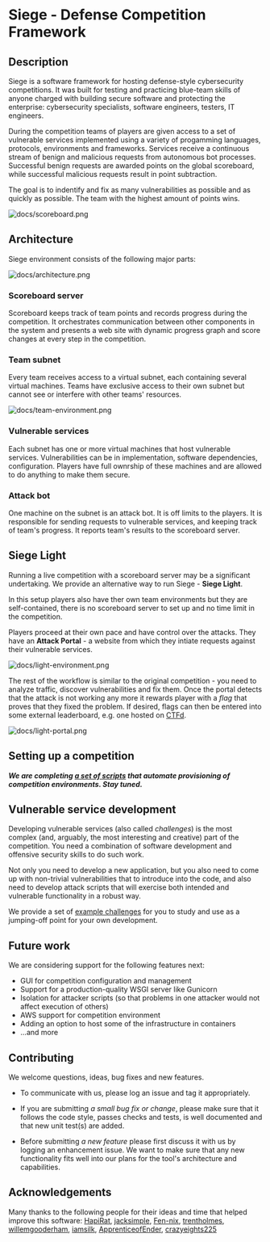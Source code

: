 # Siege - Defense Competition Framework

## Description

Siege is a software framework for hosting defense-style cybersecurity competitions. It was built for testing and practicing blue-team skills of anyone charged with building secure software and protecting the enterprise: cybersecurity specialists, software engineers, testers, IT engineers.

During the competition teams of players are given access to a set of vulnerable services implemented using a variety of progamming languages, protocols, environments and frameworks. Services receive a continuous stream of benign and malicious requests from autonomous bot processes. Successful benign requests are awarded points on the global scoreboard, while successful malicious requests result in point subtraction.

The goal is to indentify and fix as many vulnerabilities as possible and as quickly as possible. The team with the highest amount of points wins.

![docs/scoreboard.png](docs/scoreboard.png)

## Architecture

Siege environment consists of the following major parts:

![docs/architecture.png](docs/architecture.png)

### Scoreboard server

Scoreboard keeps track of team points and records progress during the competition. It orchestrates communication between other components in the system and presents a web site with dynamic progress graph and score changes at every step in the competition.

### Team subnet

Every team receives access to a virtual subnet, each containing several virtual machines. Teams have exclusive access to their own subnet but cannot see or interfere with other teams' resources.

![docs/team-environment.png](docs/team-environment.png)

### Vulnerable services

Each subnet has one or more virtual machines that host vulnerable services. Vulnerabilities can be in implementation, software dependencies, configuration. Players have full ownrship of these machines and are allowed to do anything to make them secure.

### Attack bot

One machine on the subnet is an attack bot. It is off limits to the players. It is responsible for sending requests to vulnerable services, and keeping track of team's progress. It reports team's results to the scoreboard server.

## Siege Light

Running a live competition with a scoreboard server may be a significant undertaking. We provide an alternative way to run Siege - **Siege Light**.

In this setup players also have ther own 
team environments but they are self-contained, there is no scoreboard server to set up and no time limit in the competition.

Players proceed at their own pace and have control over the attacks. They have an **Attack Portal** - a website from which they intiate requests against their vulnerable services.

![docs/light-environment.png](docs/light-environment.png)

The rest of the workflow is similar to the original competition - you need to analyze traffic, discover vulnerabilities and fix them. Once the portal detects that the attack is not working any more it rewards player with a *flag* that proves that they fixed the problem. If desired, flags can then be entered into some external leaderboard, e.g. one hosted on [CTFd](https://ctfd.io/). 

![docs/light-portal.png](docs/light-portal.png)

## Setting up a competition

***We are completing [a set of scripts](./infra) that automate provisioning of competition environments. Stay tuned.***

## Vulnerable service development

Developing vulnerable services (also called *challenges*) is the most complex (and, arguably, the most interesting and creative) part of the competition. You need a combination of software development and offensive security skills to do such work. 

Not only you need to develop a new application, but you also need to come up with non-trivial vulnerabilities that to introduce into the code, and also need to develop attack scripts that will exercise both intended and vulnerable functionality in a robust way.

We provide a set of [example challenges](example_competition) for you to study and use as a jumping-off point for your own development.

## Future work

We are considering support for the following features next:

* GUI for competition configuration and management
* Support for a production-quality WSGI server like Gunicorn
* Isolation for attacker scripts (so that problems in one attacker would not affect execution of others)
* AWS support for competition environment
* Adding an option to host some of the infrastructure in containers
* ...and more

## Contributing

We welcome questions, ideas, bug fixes and new features. 

* To communicate with us, please log an issue and tag it appropriately.

* If you are submitting *a small bug fix or change*, please make sure that it follows the code style, passes checks and tests, is well documented and that new unit test(s) are added.

* Before submitting *a new feature* please first discuss it with us by logging an enhancement issue. We want to make sure that any new functionality fits well into our plans for the tool's architecture and capabilities.

## Acknowledgements

Many thanks to the following people for their ideas and time that helped improve this software: [HapiRat](https://github.com/HapiRat), [jacksimple](https://github.com/jacksimple), [Fen-nix](https://github.com/Fen-nix), [trentholmes](https://github.com/trentholmes), [willemgooderham](https://github.com/willemgooderham), [iamsilk](https://github.com/iamsilk), [ApprenticeofEnder](https://github.com/ApprenticeofEnder), [crazyeights225](https://github.com/crazyeights225)
